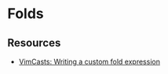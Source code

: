 Folds
===

Resources
---

- [VimCasts: Writing a custom fold
    expression](http://vimcasts.org/episodes/writing-a-custom-fold-expression/)
